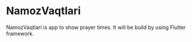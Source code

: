 # NamozVaqtlari
NamozVaqtlari is app to show prayer times.  It will be build by using Flutter framework. 
